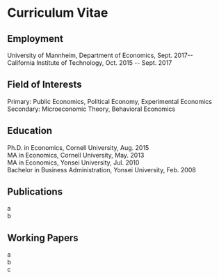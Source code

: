 # Curriculum Vitae

## Employment
University of Mannheim, Department of Economics, Sept. 2017--  
California Institute of Technology, Oct. 2015 -- Sept. 2017

## Field of Interests
Primary: Public Economics, Political Economy, Experimental Economics  
Secondary: Microeconomic Theory, Behavioral Economics

## Education
Ph.D. in Economics, Cornell University, Aug. 2015  
MA in Economics, Cornell University, May. 2013  
MA in Economics, Yonsei University, Jul. 2010  
Bachelor in Business Administration, Yonsei University, Feb. 2008

## Publications
a   
b

## Working Papers
a  
b  
c

